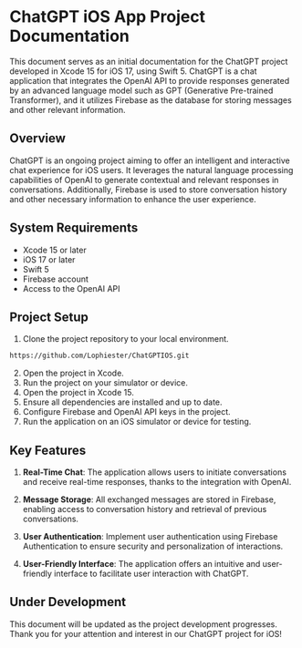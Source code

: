 # ChatGPT iOS App Project Documentation

This document serves as an initial documentation for the ChatGPT project developed in Xcode 15 for iOS 17, using Swift 5. ChatGPT is a chat application that integrates the OpenAI API to provide responses generated by an advanced language model such as GPT (Generative Pre-trained Transformer), and it utilizes Firebase as the database for storing messages and other relevant information.

## Overview

ChatGPT is an ongoing project aiming to offer an intelligent and interactive chat experience for iOS users. It leverages the natural language processing capabilities of OpenAI to generate contextual and relevant responses in conversations. Additionally, Firebase is used to store conversation history and other necessary information to enhance the user experience.

## System Requirements

- Xcode 15 or later
- iOS 17 or later
- Swift 5
- Firebase account
- Access to the OpenAI API

## Project Setup

1. Clone the project repository to your local environment.
```bash
https://github.com/Lophiester/ChatGPTIOS.git
```
2. Open the project in Xcode.
3. Run the project on your simulator or device.
3. Open the project in Xcode 15.
4. Ensure all dependencies are installed and up to date.
5. Configure Firebase and OpenAI API keys in the project.
6. Run the application on an iOS simulator or device for testing.

## Key Features

1. **Real-Time Chat**: The application allows users to initiate conversations and receive real-time responses, thanks to the integration with OpenAI.

2. **Message Storage**: All exchanged messages are stored in Firebase, enabling access to conversation history and retrieval of previous conversations.

3. **User Authentication**: Implement user authentication using Firebase Authentication to ensure security and personalization of interactions.

4. **User-Friendly Interface**: The application offers an intuitive and user-friendly interface to facilitate user interaction with ChatGPT.

## Under Development


This document will be updated as the project development progresses. Thank you for your attention and interest in our ChatGPT project for iOS!
